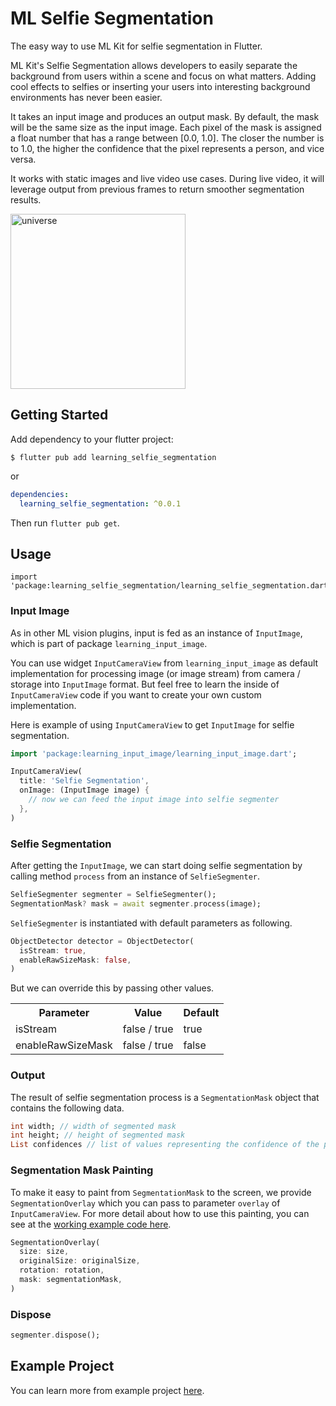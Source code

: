 # ML Selfie Segmentation

The easy way to use ML Kit for selfie segmentation in Flutter.

ML Kit's Selfie Segmentation allows developers to easily separate the background from users within a scene and focus on what matters. Adding cool effects to selfies or inserting your users into interesting background environments has never been easier.

It takes an input image and produces an output mask. By default, the mask will be the same size as the input image. Each pixel of the mask is assigned a float number that has a range between [0.0, 1.0]. The closer the number is to 1.0, the higher the confidence that the pixel represents a person, and vice versa.

It works with static images and live video use cases. During live video, it will leverage output from previous frames to return smoother segmentation results.

<img src="https://github.com/salkuadrat/learning/raw/master/packages/learning_selfie_segmentation/screenshot.png" alt="universe" width="280">

## Getting Started

Add dependency to your flutter project:

```
$ flutter pub add learning_selfie_segmentation
```

or

```yaml
dependencies:
  learning_selfie_segmentation: ^0.0.1
```

Then run `flutter pub get`.

## Usage

```
import 'package:learning_selfie_segmentation/learning_selfie_segmentation.dart';
```

### Input Image

As in other ML vision plugins, input is fed as an instance of `InputImage`, which is part of package  `learning_input_image`. 

You can use widget `InputCameraView` from `learning_input_image` as default implementation for processing image (or image stream) from camera / storage into `InputImage` format. But feel free to learn the inside of `InputCameraView` code if you want to create your own custom implementation.

Here is example of using `InputCameraView` to get `InputImage` for selfie segmentation.

```dart
import 'package:learning_input_image/learning_input_image.dart';

InputCameraView(
  title: 'Selfie Segmentation',
  onImage: (InputImage image) {
    // now we can feed the input image into selfie segmenter
  },
)
```

### Selfie Segmentation

After getting the `InputImage`, we can start doing selfie segmentation by calling method `process` from an instance of `SelfieSegmenter`.

```dart
SelfieSegmenter segmenter = SelfieSegmenter();
SegmentationMask? mask = await segmenter.process(image);
```

`SelfieSegmenter` is instantiated with default parameters as following.

```dart
ObjectDetector detector = ObjectDetector(
  isStream: true,
  enableRawSizeMask: false,
)
```

But we can override this by passing other values.

<table>
  <tr>
    <th>Parameter</th>
    <th>Value</th>
    <th>Default</th>
  </tr>
  <tr>
    <td>isStream</td>
    <td>false / true</td>
    <td>true</td>
  </tr>
  <tr>
    <td>enableRawSizeMask</td>
    <td>false / true</td>
    <td>false</td>
  </tr>
</table>

### Output

The result of selfie segmentation process is a `SegmentationMask` object that contains the following data.

```dart
int width; // width of segmented mask
int height; // height of segmented mask
List confidences // list of values representing the confidence of the pixel in the mask being in the foreground
```

### Segmentation Mask Painting

To make it easy to paint from `SegmentationMask` to the screen, we provide `SegmentationOverlay` which you can pass to parameter `overlay` of `InputCameraView`. For more detail about how to use this painting, you can see at the [working example code here](example/lib/main.dart).

```dart
SegmentationOverlay(
  size: size,
  originalSize: originalSize,
  rotation: rotation,
  mask: segmentationMask,
)
```

### Dispose

```dart
segmenter.dispose();
```

## Example Project

You can learn more from example project [here](example).
